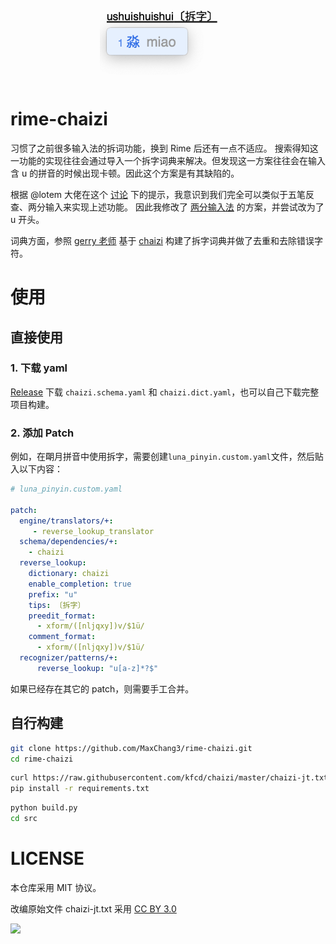 <div align="center">
<img src="preview.png" height="128">
</div>

# rime-chaizi
习惯了之前很多输入法的拆词功能，换到 Rime 后还有一点不适应。 搜索得知这一功能的实现往往会通过导入一个拆字词典来解决。但发现这一方案往往会在输入含 u 的拼音的时候出现卡顿。因此这个方案是有其缺陷的。 

根据 @lotem 大佬在这个 [讨论](https://github.com/rime/home/discussions/764) 下的提示，我意识到我们完全可以类似于五笔反查、两分输入来实现上述功能。 因此我修改了 [两分输入法](http://cheonhyeong.com/Simplified/download.html) 的方案，并尝试改为了 u 开头。

词典方面，参照 [gerry 老师](http://gerry.lamost.org/blog/?p=296003) 基于 [chaizi](https://github.com/kfcd/chaizi) 构建了拆字词典并做了去重和去除错误字符。

# 使用

## 直接使用

### 1. 下载 yaml

[Release](https://github.com/MaxChang3/rime-chaizi/releases) 下载 `chaizi.schema.yaml` 和 `chaizi.dict.yaml`，也可以自己下载完整项目构建。

### 2. 添加 Patch

例如，在朙月拼音中使用拆字，需要创建`luna_pinyin.custom.yaml`文件，然后贴入以下内容：

```yaml
# luna_pinyin.custom.yaml

patch:
  engine/translators/+:
     - reverse_lookup_translator
  schema/dependencies/+:
    - chaizi
  reverse_lookup:
    dictionary: chaizi
    enable_completion: true
    prefix: "u"
    tips: 〔拆字〕
    preedit_format:
      - xform/([nljqxy])v/$1ü/
    comment_format:
      - xform/([nljqxy])v/$1ü/
  recognizer/patterns/+:
      reverse_lookup: "u[a-z]*?$"
```

如果已经存在其它的 patch，则需要手工合并。

## 自行构建

```sh
git clone https://github.com/MaxChang3/rime-chaizi.git
cd rime-chaizi
```

```sh
curl https://raw.githubusercontent.com/kfcd/chaizi/master/chaizi-jt.txt >> chaizi-jt.txt
pip install -r requirements.txt
```

```sh
python build.py
cd src
```


# LICENSE
本仓库采用 MIT 协议。

改编原始文件 chaizi-jt.txt 采用 [CC BY 3.0](http://creativecommons.org/licenses/by/3.0/deed.zh_TW)

![](https://mirrors.creativecommons.org/presskit/buttons/88x31/svg/by.svg)
